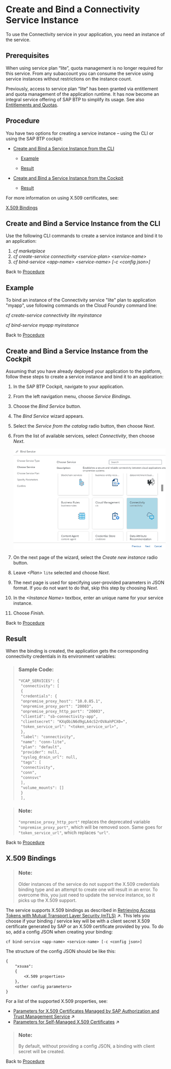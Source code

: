 <!-- loioa2b88cf9d41e4061bfb06a23d9ba1c43 -->

# Create and Bind a Connectivity Service Instance

To use the Connectivity service in your application, you need an instance of the service.



<a name="loioa2b88cf9d41e4061bfb06a23d9ba1c43__section_bzt_wqq_2nb"/>

## Prerequisites

When using service plan “lite”, quota management is no longer required for this service. From any subaccount you can consume the service using service instances without restrictions on the instance count.

Previously, access to service plan “lite” has been granted via entitlement and quota management of the application runtime. It has now become an integral service offering of SAP BTP to simplify its usage. See also [Entitlements and Quotas](https://help.sap.com/viewer/3504ec5ef16548778610c7e89cc0eac3/Cloud/en-US/00aa2c23479d42568b18882b1ca90d79.html).



<a name="loioa2b88cf9d41e4061bfb06a23d9ba1c43__procedure_cs"/>

## Procedure

You have two options for creating a service instance – using the CLI or using the SAP BTP cockpit:

-   [Create and Bind a Service Instance from the CLI](create-and-bind-a-connectivity-service-instance-a2b88cf.md#loioa2b88cf9d41e4061bfb06a23d9ba1c43__cli_cs)
    -   [Example](create-and-bind-a-connectivity-service-instance-a2b88cf.md#loioa2b88cf9d41e4061bfb06a23d9ba1c43__example_cs)

    -   [Result](create-and-bind-a-connectivity-service-instance-a2b88cf.md#loioa2b88cf9d41e4061bfb06a23d9ba1c43__result_cs)

-   [Create and Bind a Service Instance from the Cockpit](create-and-bind-a-connectivity-service-instance-a2b88cf.md#loioa2b88cf9d41e4061bfb06a23d9ba1c43__cockpit_cs)
    -   [Result](create-and-bind-a-connectivity-service-instance-a2b88cf.md#loioa2b88cf9d41e4061bfb06a23d9ba1c43__result_cs)



For more information on using X.509 certificates, see:

[X.509 Bindings](create-and-bind-a-connectivity-service-instance-a2b88cf.md#loioa2b88cf9d41e4061bfb06a23d9ba1c43__bindings)



<a name="loioa2b88cf9d41e4061bfb06a23d9ba1c43__cli_cs"/>

## Create and Bind a Service Instance from the CLI

Use the following CLI commands to create a service instance and bind it to an application:

1.  *cf marketplace*
2.  *cf create-service connectivity <service-plan\> <service-name\>*
3.  *cf bind-service <app-name\> <service-name\> \[-c <config json\>\]* 

Back to [Procedure](create-and-bind-a-connectivity-service-instance-a2b88cf.md#loioa2b88cf9d41e4061bfb06a23d9ba1c43__procedure_cs)



## Example

To bind an instance of the Connectivity service "lite" plan to application "myapp", use following commands on the Cloud Foundry command line:

*cf create-service connectivity lite myinstance*

*cf bind-service myapp myinstance*

Back to [Procedure](create-and-bind-a-connectivity-service-instance-a2b88cf.md#loioa2b88cf9d41e4061bfb06a23d9ba1c43__procedure_cs)



<a name="loioa2b88cf9d41e4061bfb06a23d9ba1c43__cockpit_cs"/>

## Create and Bind a Service Instance from the Cockpit

Assuming that you have already deployed your application to the platform, follow these steps to create a service instance and bind it to an application:

1.  In the SAP BTP Cockpit, navigate to your application.
2.  From the left navigation menu, choose *Service Bindings*.
3.  Choose the *Bind Service* button.
4.  The *Bind Service* wizard appears.
5.  Select the *Service from the catalog* radio button, then choose *Next*.
6.  From the list of available services, select *Connectivity*, then choose *Next*.

    ![](images/CS_CS_Instance_-_Create_Bind_2d4ed2b.png)

7.  On the next page of the wizard, select the *Create new instance* radio button.
8.  Leave *<Plan\>* `lite` selected and choose *Next*.
9.  The next page is used for specifying user-provided parameters in JSON format. If you do not want to do that, skip this step by choosing *Next*.
10. In the *<Instance Name\>* textbox, enter an unique name for your service instance.
11. Choose *Finish*.

Back to [Procedure](create-and-bind-a-connectivity-service-instance-a2b88cf.md#loioa2b88cf9d41e4061bfb06a23d9ba1c43__procedure_cs)



<a name="loioa2b88cf9d41e4061bfb06a23d9ba1c43__result_cs"/>

## Result

When the binding is created, the application gets the corresponding connectivity credentials in its environment variables:

> ### Sample Code:  
> ```
> "VCAP_SERVICES": {
>  "connectivity": [
>  {
>  "credentials": {
>  "onpremise_proxy_host": "10.0.85.1",
>  "onpremise_proxy_port": "20003",
>  "onpremise_proxy_http_port": "20003",
>  "clientid": "sb-connectivity-app",
>  "clientsecret": "KXqObiN6d9gLA4cS2rOVAahPCX0=",
>  "token_service_url": "<token_service_url>",
>  },
>  "label": "connectivity",
>  "name": "conn-lite",
>  "plan": "default",
>  "provider": null,
>  "syslog_drain_url": null,
>  "tags": [
>  "connectivity",
>  "conn",
>  "connsvc"
>  ],
>  "volume_mounts": []
>  }
>  ],
> ```

> ### Note:  
> `"onpremise_proxy_http_port"` replaces the deprecated variable `"onpremise_proxy_port"`, which will be removed soon. Same goes for `"token_service_url"`, which replaces `"url"`.

Back to [Procedure](create-and-bind-a-connectivity-service-instance-a2b88cf.md#loioa2b88cf9d41e4061bfb06a23d9ba1c43__procedure_cs)



<a name="loioa2b88cf9d41e4061bfb06a23d9ba1c43__bindings"/>

## X.509 Bindings

> ### Note:  
> Older instances of the service do not support the X.509 credentials binding type and an attempt to create one will result in an error. To overcome this, you just need to update the service instance, so it picks up the X.509 support.

The service supports X.509 bindings as described in [Retrieving Access Tokens with Mutual Transport Layer Security (mTLS)](https://help.sap.com/viewer/65de2977205c403bbc107264b8eccf4b/Cloud/en-US/f60c8e724bb8496eae10ed29e896766a.html "Mutual Transport Layer Security (mTLS) is considered more secure than the combination of client ID and client secret. Unlike retrieving the access token with client ID and client secret, no secret is shared between calling application and the service instance of SAP Authorization and Trust Management service (XSUAA).") :arrow_upper_right:. This lets you choose if your binding / service key will be with a client secret X.509 certificate generated by SAP or an X.509 certificate provided by you. To do so, add a config JSON when creating your binding:

```
cf bind-service <app-name> <service-name> [-c <config json>]

```

The structure of the config JSON should be like this:

```
{
    "xsuaa":
    {
        <X.509 properties>
    },
    <other config parameters>
}
```

For a list of the supported X.509 properties, see:

-   [Parameters for X.509 Certificates Managed by SAP Authorization and Trust Management Service](https://help.sap.com/viewer/65de2977205c403bbc107264b8eccf4b/Cloud/en-US/436ed684eadc4045881e59bd1048d98d.html "Use the parameters to have the service generate X.509 certificates for you.") :arrow_upper_right:
-   [Parameters for Self-Managed X.509 Certificates](https://help.sap.com/viewer/65de2977205c403bbc107264b8eccf4b/Cloud/en-US/5168df615064457eafe3e48e10a95665.html "Use these parameters to provide your own certificates for a binding or service key to service instances of the SAP Authorization and Trust Management service (XSUAA).") :arrow_upper_right: 

> ### Note:  
> By default, without providing a config JSON, a binding with client secret will be created.

Back to [Procedure](create-and-bind-a-connectivity-service-instance-a2b88cf.md#loioa2b88cf9d41e4061bfb06a23d9ba1c43__procedure_cs)

